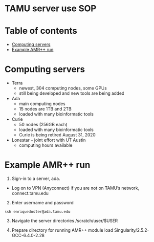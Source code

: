 # TAMU server use SOP

# Table of contents
* [Computing servers](#computing-servers)
* [Example AMR++ run](#example-amr-run)


# Computing servers
* Terra
  * newest, 304 computing nodes, some GPUs
  * still being developed and new tools are being added
* Ada
  * main computing nodes 
  * 15 nodes are 1TB and 2TB
  * loaded with many bioinformatic tools
* Curie
  * 50 nodes (256GB each)
  * loaded with many bioinformatic tools
  * Curie is being retired August 31, 2020
* Lonestar – joint effort with UT Austin
  * computing hours available


# Example AMR++ run
1. Sign-in to a server, ada.
  * Log on to VPN (Anyconnect) if you are not on TAMU’s network, connect.tamu.edu
2. Enter username and password
```
ssh enriquedoster@ada.tamu.edu
```
3. Navigate the server directories
/scratch/user/$USER

4. Prepare directory for running AMR++
module load Singularity/2.5.2-GCC-6.4.0-2.28
